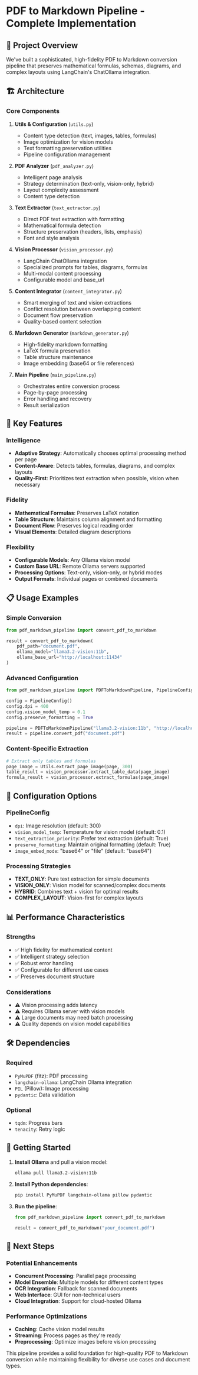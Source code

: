 # PDF to Markdown Pipeline - Complete Implementation

## 🎯 Project Overview

We've built a sophisticated, high-fidelity PDF to Markdown conversion pipeline that preserves mathematical formulas, schemas, diagrams, and complex layouts using LangChain's ChatOllama integration.

## 🏗️ Architecture

### Core Components

1. **Utils & Configuration** (`utils.py`)
   - Content type detection (text, images, tables, formulas)
   - Image optimization for vision models
   - Text formatting preservation utilities
   - Pipeline configuration management

2. **PDF Analyzer** (`pdf_analyzer.py`)
   - Intelligent page analysis
   - Strategy determination (text-only, vision-only, hybrid)
   - Layout complexity assessment
   - Content type detection

3. **Text Extractor** (`text_extractor.py`)
   - Direct PDF text extraction with formatting
   - Mathematical formula detection
   - Structure preservation (headers, lists, emphasis)
   - Font and style analysis

4. **Vision Processor** (`vision_processor.py`)
   - LangChain ChatOllama integration
   - Specialized prompts for tables, diagrams, formulas
   - Multi-modal content processing
   - Configurable model and base_url

5. **Content Integrator** (`content_integrator.py`)
   - Smart merging of text and vision extractions
   - Conflict resolution between overlapping content
   - Document flow preservation
   - Quality-based content selection

6. **Markdown Generator** (`markdown_generator.py`)
   - High-fidelity markdown formatting
   - LaTeX formula preservation
   - Table structure maintenance
   - Image embedding (base64 or file references)

7. **Main Pipeline** (`main_pipeline.py`)
   - Orchestrates entire conversion process
   - Page-by-page processing
   - Error handling and recovery
   - Result serialization

## 🚀 Key Features

### Intelligence
- **Adaptive Strategy**: Automatically chooses optimal processing method per page
- **Content-Aware**: Detects tables, formulas, diagrams, and complex layouts
- **Quality-First**: Prioritizes text extraction when possible, vision when necessary

### Fidelity
- **Mathematical Formulas**: Preserves LaTeX notation
- **Table Structure**: Maintains column alignment and formatting
- **Document Flow**: Preserves logical reading order
- **Visual Elements**: Detailed diagram descriptions

### Flexibility
- **Configurable Models**: Any Ollama vision model
- **Custom Base URL**: Remote Ollama servers supported
- **Processing Options**: Text-only, vision-only, or hybrid modes
- **Output Formats**: Individual pages or combined documents

## 📋 Usage Examples

### Simple Conversion
```python
from pdf_markdown_pipeline import convert_pdf_to_markdown

result = convert_pdf_to_markdown(
    pdf_path="document.pdf",
    ollama_model="llama3.2-vision:11b",
    ollama_base_url="http://localhost:11434"
)
```

### Advanced Configuration
```python
from pdf_markdown_pipeline import PDFToMarkdownPipeline, PipelineConfig

config = PipelineConfig()
config.dpi = 400
config.vision_model_temp = 0.1
config.preserve_formatting = True

pipeline = PDFToMarkdownPipeline("llama3.2-vision:11b", "http://localhost:11434", config)
result = pipeline.convert_pdf("document.pdf")
```

### Content-Specific Extraction
```python
# Extract only tables and formulas
page_image = Utils.extract_page_image(page, 300)
table_result = vision_processor.extract_table_data(page_image)
formula_result = vision_processor.extract_formulas(page_image)
```

## 🔧 Configuration Options

### PipelineConfig
- `dpi`: Image resolution (default: 300)
- `vision_model_temp`: Temperature for vision model (default: 0.1)
- `text_extraction_priority`: Prefer text extraction (default: True)
- `preserve_formatting`: Maintain original formatting (default: True)
- `image_embed_mode`: "base64" or "file" (default: "base64")

### Processing Strategies
- **TEXT_ONLY**: Pure text extraction for simple documents
- **VISION_ONLY**: Vision model for scanned/complex documents
- **HYBRID**: Combines text + vision for optimal results
- **COMPLEX_LAYOUT**: Vision-first for complex layouts

## 📊 Performance Characteristics

### Strengths
- ✅ High fidelity for mathematical content
- ✅ Intelligent strategy selection
- ✅ Robust error handling
- ✅ Configurable for different use cases
- ✅ Preserves document structure

### Considerations
- ⚠️ Vision processing adds latency
- ⚠️ Requires Ollama server with vision models
- ⚠️ Large documents may need batch processing
- ⚠️ Quality depends on vision model capabilities

## 🛠️ Dependencies

### Required
- `PyMuPDF` (fitz): PDF processing
- `langchain-ollama`: LangChain Ollama integration
- `PIL` (Pillow): Image processing
- `pydantic`: Data validation

### Optional
- `tqdm`: Progress bars
- `tenacity`: Retry logic

## 🚦 Getting Started

1. **Install Ollama** and pull a vision model:
   ```bash
   ollama pull llama3.2-vision:11b
   ```

2. **Install Python dependencies**:
   ```bash
   pip install PyMuPDF langchain-ollama pillow pydantic
   ```

3. **Run the pipeline**:
   ```python
   from pdf_markdown_pipeline import convert_pdf_to_markdown
   
   result = convert_pdf_to_markdown("your_document.pdf")
   ```

## 🎯 Next Steps

### Potential Enhancements
- **Concurrent Processing**: Parallel page processing
- **Model Ensemble**: Multiple models for different content types
- **OCR Integration**: Fallback for scanned documents
- **Web Interface**: GUI for non-technical users
- **Cloud Integration**: Support for cloud-hosted Ollama

### Performance Optimizations
- **Caching**: Cache vision model results
- **Streaming**: Process pages as they're ready
- **Preprocessing**: Optimize images before vision processing

This pipeline provides a solid foundation for high-quality PDF to Markdown conversion while maintaining flexibility for diverse use cases and document types.
